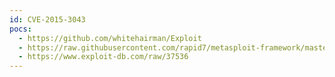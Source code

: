 ```yaml
---
id: CVE-2015-3043
pocs:
  - https://github.com/whitehairman/Exploit
  - https://raw.githubusercontent.com/rapid7/metasploit-framework/master/modules/exploits/multi/browser/adobe_flash_nellymoser_bof.rb
  - https://www.exploit-db.com/raw/37536
---
```

